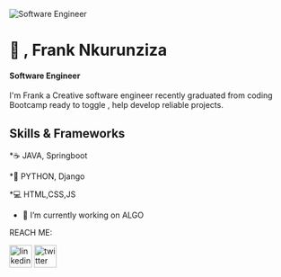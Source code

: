 
![Software Engineer](https://media-exp1.licdn.com/dms/image/C4E16AQFSZ0cQcO344Q/profile-displaybackgroundimage-shrink_350_1400/0/1635256854589?e=1645056000&v=beta&t=37eaamxDHFXaBgjnuS-Gz4QE-ehGzJCt7Srxq5CoYLA)

# 🤙 , Frank Nkurunziza
#### Software Engineer

I'm Frank a Creative software engineer recently graduated from coding Bootcamp ready to toggle , help develop reliable projects.

## Skills & Frameworks
*☕ JAVA, Springboot

*🐍 PYTHON, Django

*💻 HTML,CSS,JS

- 🔭 I’m currently working on ALGO 


REACH ME:

[<img src='https://cdn.jsdelivr.net/npm/simple-icons@3.0.1/icons/linkedin.svg' alt='linkedin' height='40'>](https://www.linkedin.com/in/frank-nkurunziza/)  [<img src='https://cdn.jsdelivr.net/npm/simple-icons@3.0.1/icons/twitter.svg' alt='twitter' height='40'>](https://twitter.com/franknkurunziz1)  



